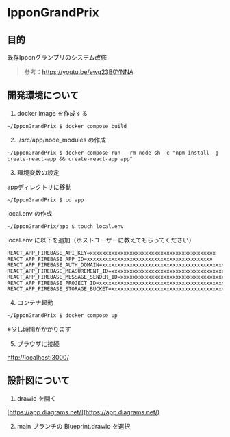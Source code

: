 # IpponGrandPrix

## 目的

既存Ipponグランプリのシステム改修
>参考：https://youtu.be/ewq23B0YNNA

## 開発環境について

1. docker image を作成する

```
~/IpponGrandPrix $ docker compose build
```

2. ./src/app/node_modules の作成

```
~/IpponGrandPrix $ docker-compose run --rm node sh -c "npm install -g create-react-app && create-react-app app"
```

3. 環境変数の設定

appディレクトリに移動

```
~/IpponGrandPrix $ cd app
```

local.env の作成

```
~/IpponGrandPrix/app $ touch local.env
```

local.env に以下を追加（ホストユーザーに教えてもらってください）

```
REACT_APP_FIREBASE_API_KEY=xxxxxxxxxxxxxxxxxxxxxxxxxxxxxxxxxxxxxxxxx
REACT_APP_FIREBASE_APP_ID=xxxxxxxxxxxxxxxxxxxxxxxxxxxxxxxxxxxxxxxxx
REACT_APP_FIREBASE_AUTH_DOMAIN=xxxxxxxxxxxxxxxxxxxxxxxxxxxxxxxxxxxxxxxxx
REACT_APP_FIREBASE_MEASUREMENT_ID=xxxxxxxxxxxxxxxxxxxxxxxxxxxxxxxxxxxxxxxxx
REACT_APP_FIREBASE_MESSAGE_SENDER_ID=xxxxxxxxxxxxxxxxxxxxxxxxxxxxxxxxxxxxxxxxx
REACT_APP_FIREBASE_PROJECT_ID=xxxxxxxxxxxxxxxxxxxxxxxxxxxxxxxxxxxxxxxxx
REACT_APP_FIREBASE_STORAGE_BUCKET=xxxxxxxxxxxxxxxxxxxxxxxxxxxxxxxxxxxxxxxxx
```


4. コンテナ起動

```
~/IpponGrandPrix $ docker compose up
```

※少し時間がかかります

5. ブラウザに接続

[http://localhost:3000/](http://localhost:3000/)

## 設計図について

1. drawio を開く

[https://app.diagrams.net/](https://app.diagrams.net/)

2. main ブランチの Blueprint.drawio を選択
